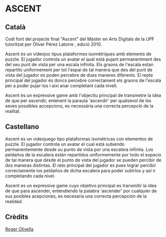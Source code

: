 # ASCENT

## Català

Codi font del projecte final "Ascent" del Màster en Arts Digitals de la UPF tutoritzat per Óliver Pérez Latorre
, edició 2010. 

Ascent és un videojoc tipus plataformes isomètriques amb elements de puzzle. El jugador controla un avatar el qual està pujant permanentment des del seu punt de vista per una escala infinita. Els graons de l'escala estan repartits uniformement per tot l'espai de tal manera que des del punt de vista del jugador es poden percebre de dues maneres diferents. El repte principal del jugador és doncs percebre correctament els graons de l'escala per a poder pujar-los i així anar completant cada nivell.   

Ascent és un expressive game amb l'objectiu principal de transmetre la idea de que per ascendir, entenent la paraula 'ascendir' per qualsevol de les seves possibles accepcions, es necessària una correcta percepció de la realitat. 

## Castellano

Ascent es un videojuego tipo plataformas isométricas con elementos de puzzle. El jugador controla un avatar el cual está subiendo permanentemente desde su punto de vista por una escalera infinita. Los peldaños de la escalera están repartidos uniformemente por todo el espacio de tal manera que desde el punto de vista del jugador se pueden percibir de dos maneras distintas. El reto principal del jugador es pues lograr percibir correctamente los peldaños de dicha escalera para poder subirlos y así ir completando cada nivel. 

Ascent es un expressive game cuyo objetivo principal es transmitir la idea de que para ascender, entendiendo la palabra 'ascender' por cualquier de sus posibles acepciones, es necesaria una correcta percepción de la realidad. 

## Crèdits

[Roger Olivella](http://bifur.cat)
